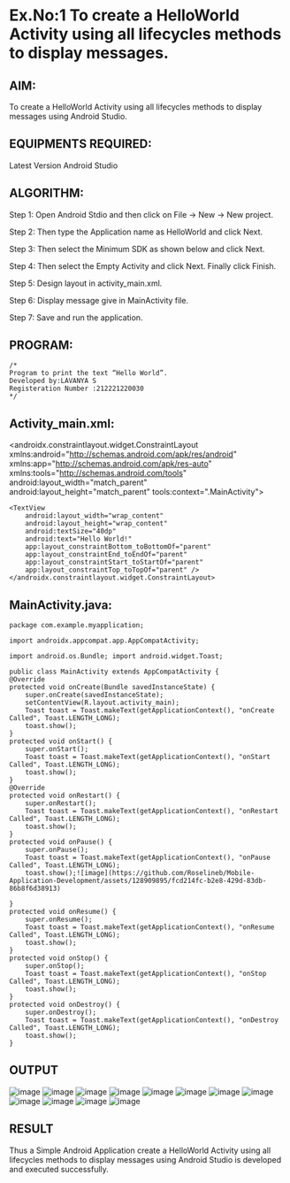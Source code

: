 # Ex.No:1 To create a HelloWorld Activity using all lifecycles methods to display messages.


## AIM:

To create a HelloWorld Activity using all lifecycles methods to display messages using Android Studio.

## EQUIPMENTS REQUIRED:

Latest Version Android Studio

## ALGORITHM:

Step 1: Open Android Stdio and then click on File -> New -> New project.

Step 2: Then type the Application name as HelloWorld and click Next. 

Step 3: Then select the Minimum SDK as shown below and click Next.

Step 4: Then select the Empty Activity and click Next. Finally click Finish.

Step 5: Design layout in activity_main.xml.

Step 6: Display message give in MainActivity file.

Step 7: Save and run the application.

## PROGRAM:
```
/*
Program to print the text “Hello World”.
Developed by:LAVANYA S
Registeration Number :212221220030
*/
```
## Activity_main.xml:

<androidx.constraintlayout.widget.ConstraintLayout xmlns:android="http://schemas.android.com/apk/res/android" xmlns:app="http://schemas.android.com/apk/res-auto" xmlns:tools="http://schemas.android.com/tools" android:layout_width="match_parent" android:layout_height="match_parent" tools:context=".MainActivity">
```
<TextView
    android:layout_width="wrap_content"
    android:layout_height="wrap_content"
    android:textSize="40dp"
    android:text="Hello World!"
    app:layout_constraintBottom_toBottomOf="parent"
    app:layout_constraintEnd_toEndOf="parent"
    app:layout_constraintStart_toStartOf="parent"
    app:layout_constraintTop_toTopOf="parent" />
</androidx.constraintlayout.widget.ConstraintLayout>
```
## MainActivity.java:
```
package com.example.myapplication;

import androidx.appcompat.app.AppCompatActivity;

import android.os.Bundle; import android.widget.Toast;

public class MainActivity extends AppCompatActivity {
@Override
protected void onCreate(Bundle savedInstanceState) {
    super.onCreate(savedInstanceState);
    setContentView(R.layout.activity_main);
    Toast toast = Toast.makeText(getApplicationContext(), "onCreate Called", Toast.LENGTH_LONG);
    toast.show();
}
protected void onStart() {
    super.onStart();
    Toast toast = Toast.makeText(getApplicationContext(), "onStart Called", Toast.LENGTH_LONG);
    toast.show();
}
@Override
protected void onRestart() {
    super.onRestart();
    Toast toast = Toast.makeText(getApplicationContext(), "onRestart Called", Toast.LENGTH_LONG);
    toast.show();
}
protected void onPause() {
    super.onPause();
    Toast toast = Toast.makeText(getApplicationContext(), "onPause Called", Toast.LENGTH_LONG);
    toast.show();![image](https://github.com/Roselineb/Mobile-Application-Development/assets/128909895/fcd214fc-b2e8-429d-83db-86b8f6d38913)
    
}
protected void onResume() {
    super.onResume();
    Toast toast = Toast.makeText(getApplicationContext(), "onResume Called", Toast.LENGTH_LONG);
    toast.show();
}
protected void onStop() {
    super.onStop();
    Toast toast = Toast.makeText(getApplicationContext(), "onStop Called", Toast.LENGTH_LONG);
    toast.show();
}
protected void onDestroy() {
    super.onDestroy();
    Toast toast = Toast.makeText(getApplicationContext(), "onDestroy Called", Toast.LENGTH_LONG);
    toast.show();
}
```
## OUTPUT
![image](https://github.com/suryacse05/Mobile-Application-Development/assets/130207418/99ea67e7-3acd-4477-af00-5c0ee340122f)
![image](https://github.com/suryacse05/Mobile-Application-Development/assets/130207418/02d2acc0-c925-4c5c-9959-73838e9f30ba)
![image](https://github.com/suryacse05/Mobile-Application-Development/assets/130207418/78dfa3f6-44c6-4249-b529-9adaa2dac6ad)
![image](https://github.com/suryacse05/Mobile-Application-Development/assets/130207418/f5643fd2-c3cc-4029-a85a-fbbf4d755fbc)
![image](https://github.com/suryacse05/Mobile-Application-Development/assets/130207418/68ed61b4-9a00-4919-99f6-089a9c18957e)
![image](https://github.com/suryacse05/Mobile-Application-Development/assets/130207418/2c623a7b-4860-49c3-8207-140823cb6c3c)
![image](https://github.com/suryacse05/Mobile-Application-Development/assets/130207418/38dc5a90-0f0f-40cb-9f78-acc2a54015b1)
![image](https://github.com/suryacse05/Mobile-Application-Development/assets/130207418/b61eed0f-170d-4f5d-afec-910549406eb0)
![image](https://github.com/suryacse05/Mobile-Application-Development/assets/130207418/e31c434c-3f17-4f40-be0a-dc78984095fe)
![image](https://github.com/suryacse05/Mobile-Application-Development/assets/130207418/7f07b8db-a178-41b8-86e9-a0c33e889dc2)
![image](https://github.com/suryacse05/Mobile-Application-Development/assets/130207418/bf2c283f-9d5c-431b-b03d-667709099428)
![image](https://github.com/suryacse05/Mobile-Application-Development/assets/130207418/5a258c6c-04de-40fc-9390-2b55896c8d92)

















## RESULT
Thus a Simple Android Application create a HelloWorld Activity using all lifecycles methods to display messages using Android Studio is developed and executed successfully.
